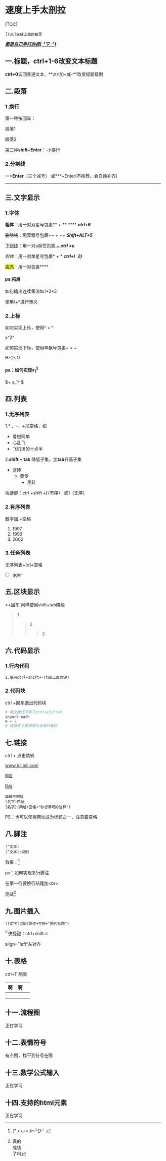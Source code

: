 # 速度上手太剖拉

[TOC]

```
[TOC]生成上面的目录
```

***<u>都是自己手打的捏(╹▽╹)</u>***

## 一.标题，ctrl+1-6改变文本标题

**ctrl+0**调回普通文本，**ctrl加+或-**改变标题级别

## 二.段落

### 1.换行

第一种按回车：

段落1

段落2

第二种**shift+Enter**：
小换行

### 2.分割线

**—+Enter**（三个减号） 或***+Enter(不推荐，会自动补齐)

---

## 三.文字显示

### 1.字体

**粗体**：用一对双星号包裹**  +  ** **** ***ctrl+B***

~~删除线~~：用双飘号包裹~~ + ~~  ***Shift+ALT+5***

<u>下划线</u>：用一对u标签包裹<u> + </u> ***ctrl +u***

*斜体*：用一对单星号包裹* + *  ***ctrl+I（i)***

<mark>高亮</mark>：用一对包裹**<mark></mark>**

#### ps:拓展

如何输出连续乘法如1\*2\*3

使用\\+\*进行转义

### 2.上标

如何实现上标，使用^ + ^

x^2^

如何实现下标，使用单飘号包裹~ + ~

H~2~O

#### ps：如何实现$x_1^2$

$+ x_1^ \$

## 四.列表

### 1.无序列表

1.\* 、\-、\+加空格，如

* 爱很简单
* 心乱飞
* 飞机场的十点半

2.**shift + tab** 降低子集，加**tab**升高子集

* 蓝砖
	* 黄专
		* 黑砖

快捷键：ctrl +shift +[（有序） 或]（无序）

### 2.有序列表

数字加.+空格

1. 1997
2. 1999
3. 2002

### 3.任务列表

无序列表+[x]+空格

- [ ] qger

## 五.区块显示

\>+回车,同样使用shift+tab降级

>1
>
>>2
>>
>>>3

## 六.代码显示

### 1.行内代码

`1.使用ctrl+shift+·(tab上面的键)`

### 2.代码块

ctrl +回车退出代码块

```python
# 英文模式下按下ctrl+shift+k
inport math
a = 1
# 选择右下角语言后会进行着色 
```

## 七.链接

ctrl + 点击跳转

www.bilibili.com

[B站](www.bilibili.com)

[B站](www.bilibili.com "大学生必备")

```
直接写网址
[名字]网址
[名字](网址+空格+"你想浮现的注释")
```

PS：也可以使得网址成为标题之一，注意要空格

## 八.脚注

```
[^文本]
[^文本]:说明
```

效果：[^惊喜]

ps：如何实现多行脚注

在第一行要换行结尾加\<br>

测试[^1]

[^1]:真的 <br>成功<br>了吗

## 九.图片插入

```
![文字](图片路径+空格+"图片标题")
```

<img src="https://yilaoshi.oss-cn-guangzhou.aliyuncs.com/picture/1.jpg" style="zoom:50%;" align="left"/>

快捷键：ctrl+shift+I

align=”left“左对齐

## 十.表格

ctrl+T 制表

|  啊  |  啊  |      |
| :--: | :--: | ---- |
|      |      |      |
|      |      |      |
|      |      |      |

## 十一.流程图

正在学习

## 十二.表情符号

有点懵，找不到符号在哪

## 十三.数学公式输入

正在学习

## 十四.支持的html元素

正在学习





[^惊喜]:(* • ω • )✄╰ひ╯
